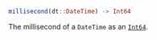 ```julia
millisecond(dt::DateTime) -> Int64
```

The millisecond of a `DateTime` as an [`Int64`](@ref).
